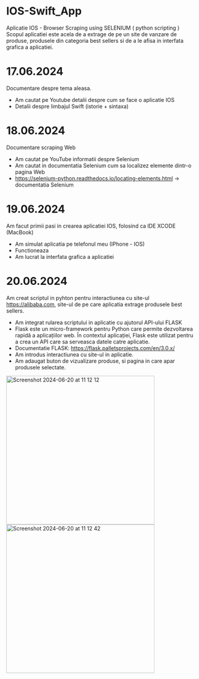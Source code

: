 # IOS-Swift_App
Aplicatie IOS - Browser Scraping using SELENIUM ( python scripting )
Scopul aplicatiei este acela de a extrage de pe un site de vanzare de produse, produsele din categoria best sellers si de a le afisa in interfata grafica a aplicatiei.
# 17.06.2024
Documentare despre tema aleasa. 
- Am cautat pe Youtube detalii despre cum se face o aplicatie IOS
- Detalii despre limbajul Swift (istorie + sintaxa)
# 18.06.2024
Documentare scraping Web
- Am cautat pe YouTube informatii despre Selenium
- Am cautat in documentatia Selenium cum sa localizez elemente dintr-o pagina Web
- https://selenium-python.readthedocs.io/locating-elements.html -> documentatia Selenium
# 19.06.2024
Am facut primii pasi in crearea aplicatiei IOS, folosind ca IDE XCODE (MacBook)
- Am simulat aplicatia pe telefonul meu (IPhone - IOS)
- Functioneaza
- Am lucrat la interfata grafica a aplicatiei
# 20.06.2024
Am creat scriptul in pyhton pentru interactiunea cu site-ul https://alibaba.com, site-ul de pe care aplicatia extrage produsele best sellers.
- Am integrat rularea scriptului in aplicatie cu ajutorul API-ului FLASK
- Flask este un micro-framework pentru Python care permite dezvoltarea rapidă a aplicațiilor web. În contextul aplicației, Flask este utilizat pentru a crea un API care sa serveasca datele catre aplicatie.
- Documentatie FLASK: https://flask.palletsprojects.com/en/3.0.x/
- Am introdus interactiunea cu site-ul in aplicatie.
- Am adaugat buton de vizualizare produse, si pagina in care apar produsele selectate. 
<img width="394" alt="Screenshot 2024-06-20 at 11 12 12" src="https://github.com/floreaGabriel/IOS-Swift_App/assets/137055373/d8d7b29d-c9fc-47eb-9352-d70902e84a2d">
<img width="394" alt="Screenshot 2024-06-20 at 11 12 42" src="https://github.com/floreaGabriel/IOS-Swift_App/assets/137055373/3f940307-9556-4662-b01f-765a65cdbdfb">
